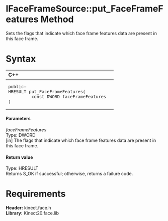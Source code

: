 IFaceFrameSource::put\_FaceFrameFeatures Method  
===============================================  

Sets the flags that indicate which face frame features data are present in this face frame. <span id="syntaxSection"></span>

Syntax  
======  

<table>
<colgroup>
<col width="100%" />
</colgroup>
<thead>
<tr class="header">
<th align="left">C++</th>
</tr>
</thead>
<tbody>
<tr class="odd">
<td align="left"><pre><code>public:  
HRESULT put_FaceFrameFeatures(  
         const DWORD faceFrameFeatures  
)</code></pre></td>
</tr>
</tbody>
</table>

<span id="ID4EG"></span>
#### Parameters  

*faceFrameFeatures*    
Type: DWORD  
[in] The flags that indicate which face frame features data are present in this face frame.  

<span id="ID4EP"></span>
#### Return value  

Type: HRESULT  
Returns S\_OK if successful; otherwise, returns a failure code.  

<span id="requirements"></span>

Requirements  
============  

**Header:** kinect.face.h  
**Library:** Kinect20.face.lib  



<!--Please do not edit the data in the comment block below.-->
<!--
TOCTitle : put_FaceFrameFeatures Method
RLTitle : IFaceFrameSource::put_FaceFrameFeatures Method
KeywordK : put_FaceFrameFeatures method
KeywordK : IFaceFrameSource::put_FaceFrameFeatures method
KeywordF : IFaceFrameSource::put_FaceFrameFeatures
KeywordF : put_FaceFrameFeatures
KeywordF : Microsoft.Kinect.face.IFaceFrameSource.put_FaceFrameFeatures(DWORD)
KeywordA : M:Microsoft.Kinect.face.IFaceFrameSource.put_FaceFrameFeatures(DWORD)
AssetID : M:Microsoft.Kinect.face.IFaceFrameSource.put_FaceFrameFeatures(DWORD)
Locale : en-us
CommunityContent : 1
APIType : Managed
APILocation : 
APIName : Microsoft.Kinect.face.IFaceFrameSource::put_FaceFrameFeatures
TargetOS : Windows
TopicType : kbSyntax
DevLang : C++
DocSet : K4Wv2
ProjType : K4Wv2Proj
Technology : Kinect for Windows
Product : Kinect for Windows SDK v2
productversion : 20
-->
